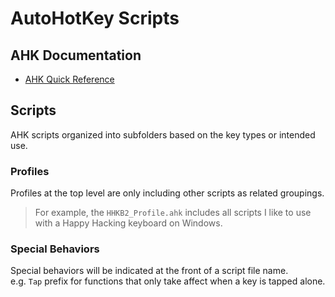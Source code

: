 # AutoHotKey Scripts

## AHK Documentation

- [AHK Quick Reference](https://www.autohotkey.com/docs/AutoHotkey.htm)

## Scripts

AHK scripts organized into subfolders based on the key types or intended use.

### Profiles

Profiles at the top level are only including other scripts as related groupings.  

> For example, the `HHKB2_Profile.ahk` includes all scripts I like to use with a Happy Hacking keyboard on Windows.

### Special Behaviors

Special behaviors will be indicated at the front of a script file name.  
e.g. `Tap` prefix for functions that only take affect when a key is tapped alone.


